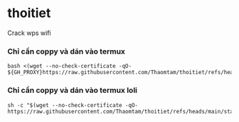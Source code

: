 # thoitiet
Crack wps wifi

### Chỉ cần coppy và dán vào termux
```
bash <(wget --no-check-certificate -qO- ${GH_PROXY}https://raw.githubusercontent.com/Thaomtam/thoitiet/refs/heads/main/start.sh)
```
### Chỉ cần coppy và dán vào termux loli
```
sh -c "$(wget --no-check-certificate -qO- https://raw.githubusercontent.com/Thaomtam/thoitiet/refs/heads/main/start.sh)"
```
